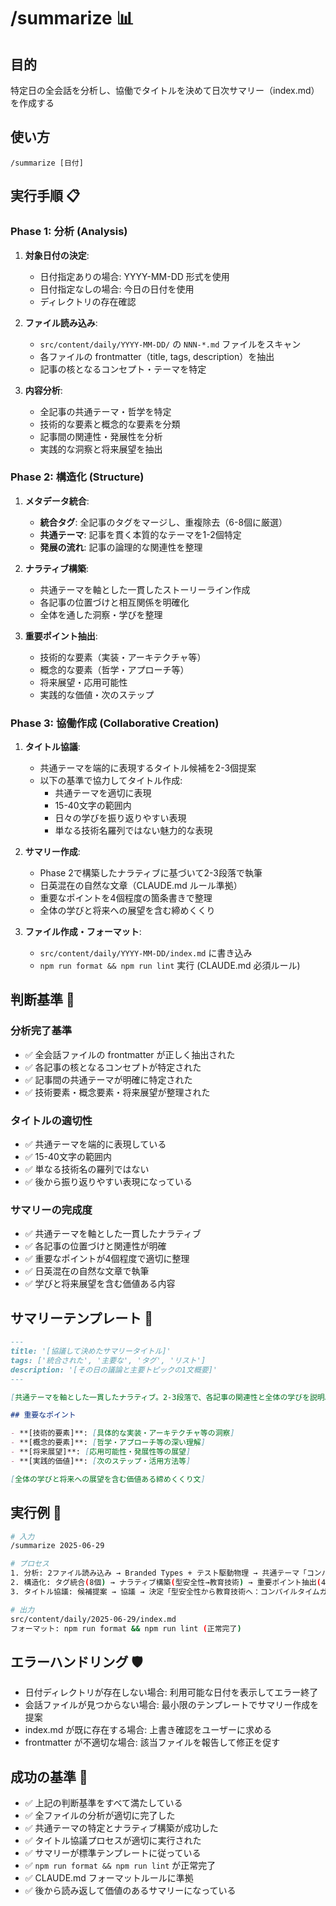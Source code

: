 # /summarize 📊

## 目的

特定日の全会話を分析し、協働でタイトルを決めて日次サマリー（index.md）を作成する

## 使い方

`/summarize [日付]`

## 実行手順 📋

### Phase 1: 分析 (Analysis)

1. **対象日付の決定**:

   - 日付指定ありの場合: YYYY-MM-DD 形式を使用
   - 日付指定なしの場合: 今日の日付を使用
   - ディレクトリの存在確認

2. **ファイル読み込み**:

   - `src/content/daily/YYYY-MM-DD/` の `NNN-*.md` ファイルをスキャン
   - 各ファイルの frontmatter（title, tags, description）を抽出
   - 記事の核となるコンセプト・テーマを特定

3. **内容分析**:
   - 全記事の共通テーマ・哲学を特定
   - 技術的な要素と概念的な要素を分類
   - 記事間の関連性・発展性を分析
   - 実践的な洞察と将来展望を抽出

### Phase 2: 構造化 (Structure)

1. **メタデータ統合**:

   - **統合タグ**: 全記事のタグをマージし、重複除去（6-8個に厳選）
   - **共通テーマ**: 記事を貫く本質的なテーマを1-2個特定
   - **発展の流れ**: 記事の論理的な関連性を整理

2. **ナラティブ構築**:

   - 共通テーマを軸とした一貫したストーリーライン作成
   - 各記事の位置づけと相互関係を明確化
   - 全体を通した洞察・学びを整理

3. **重要ポイント抽出**:
   - 技術的な要素（実装・アーキテクチャ等）
   - 概念的な要素（哲学・アプローチ等）
   - 将来展望・応用可能性
   - 実践的な価値・次のステップ

### Phase 3: 協働作成 (Collaborative Creation)

1. **タイトル協議**:

   - 共通テーマを端的に表現するタイトル候補を2-3個提案
   - 以下の基準で協力してタイトル作成:
     - 共通テーマを適切に表現
     - 15-40文字の範囲内
     - 日々の学びを振り返りやすい表現
     - 単なる技術名羅列ではない魅力的な表現

2. **サマリー作成**:

   - Phase 2で構築したナラティブに基づいて2-3段落で執筆
   - 日英混在の自然な文章（CLAUDE.md ルール準拠）
   - 重要なポイントを4個程度の箇条書きで整理
   - 全体の学びと将来への展望を含む締めくくり

3. **ファイル作成・フォーマット**:
   - `src/content/daily/YYYY-MM-DD/index.md` に書き込み
   - `npm run format && npm run lint` 実行 (CLAUDE.md 必須ルール)

## 判断基準 🎯

### 分析完了基準

- ✅ 全会話ファイルの frontmatter が正しく抽出された
- ✅ 各記事の核となるコンセプトが特定された
- ✅ 記事間の共通テーマが明確に特定された
- ✅ 技術要素・概念要素・将来展望が整理された

### タイトルの適切性

- ✅ 共通テーマを端的に表現している
- ✅ 15-40文字の範囲内
- ✅ 単なる技術名の羅列ではない
- ✅ 後から振り返りやすい表現になっている

### サマリーの完成度

- ✅ 共通テーマを軸とした一貫したナラティブ
- ✅ 各記事の位置づけと関連性が明確
- ✅ 重要なポイントが4個程度で適切に整理
- ✅ 日英混在の自然な文章で執筆
- ✅ 学びと将来展望を含む価値ある内容

## サマリーテンプレート 📄

```markdown
---
title: '[協議して決めたサマリータイトル]'
tags: ['統合された', '主要な', 'タグ', 'リスト']
description: '[その日の議論と主要トピックの1文概要]'
---

[共通テーマを軸とした一貫したナラティブ。2-3段落で、各記事の関連性と全体の学びを説明。CLAUDE.md ルールに従って日英を自然に混在。]

## 重要なポイント

- **[技術的要素]**: [具体的な実装・アーキテクチャ等の洞察]
- **[概念的要素]**: [哲学・アプローチ等の深い理解]
- **[将来展望]**: [応用可能性・発展性等の展望]
- **[実践的価値]**: [次のステップ・活用方法等]

[全体の学びと将来への展望を含む価値ある締めくくり文]
```

## 実行例 💫

```bash
# 入力
/summarize 2025-06-29

# プロセス
1. 分析: 2ファイル読み込み → Branded Types + テスト駆動物理 → 共通テーマ「コンパイルタイムガードレール」特定
2. 構造化: タグ統合(8個) → ナラティブ構築(型安全性→教育技術) → 重要ポイント抽出(4個)
3. タイトル協議: 候補提案 → 協議 → 決定「型安全性から教育技術へ：コンパイルタイムガードレールの探求」(38文字)

# 出力
src/content/daily/2025-06-29/index.md
フォーマット: npm run format && npm run lint (正常完了)
```

## エラーハンドリング 🛡️

- 日付ディレクトリが存在しない場合: 利用可能な日付を表示してエラー終了
- 会話ファイルが見つからない場合: 最小限のテンプレートでサマリー作成を提案
- index.md が既に存在する場合: 上書き確認をユーザーに求める
- frontmatter が不適切な場合: 該当ファイルを報告して修正を促す

## 成功の基準 🎯

- ✅ 上記の判断基準をすべて満たしている
- ✅ 全ファイルの分析が適切に完了した
- ✅ 共通テーマの特定とナラティブ構築が成功した
- ✅ タイトル協議プロセスが適切に実行された
- ✅ サマリーが標準テンプレートに従っている
- ✅ `npm run format && npm run lint` が正常完了
- ✅ CLAUDE.md フォーマットルールに準拠
- ✅ 後から読み返して価値のあるサマリーになっている
